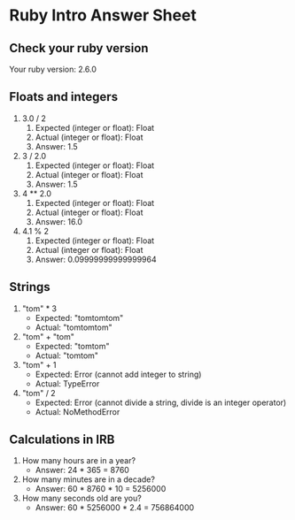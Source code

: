 # Ruby Intro Answer Sheet

## Check your ruby version
Your ruby version: 2.6.0

## Floats and integers 
1. 3.0 / 2
    1. Expected (integer or float): Float      
    2. Actual (integer or float): Float
    3. Answer: 1.5 
2. 3 / 2.0
    1. Expected (integer or float): Float     
    2. Actual (integer or float): Float
    3. Answer: 1.5
3. 4 ** 2.0
    1. Expected (integer or float): Float     
    2. Actual (integer or float): Float
    3. Answer: 16.0
4. 4.1 % 2
    1. Expected (integer or float): Float     
    2. Actual (integer or float): Float
    3. Answer: 0.09999999999999964

## Strings
1. "tom" * 3
    * Expected: "tomtomtom"           
    * Actual: "tomtomtom"
2. "tom" + "tom"
    * Expected: "tomtom"        
    * Actual: "tomtom"
3. "tom" + 1
    * Expected: Error (cannot add integer to string)            
    * Actual: TypeError
4. "tom" / 2
    * Expected: Error (cannot divide a string, divide is an integer operator)           
    * Actual: NoMethodError

## Calculations in IRB
1. How many hours are in a year?
    * Answer: 24 * 365 = 8760
2. How many minutes are in a decade?
    * Answer: 60 * 8760 * 10 = 5256000
3. How many seconds old are you?
    * Answer: 60 * 5256000 * 2.4 = 756864000